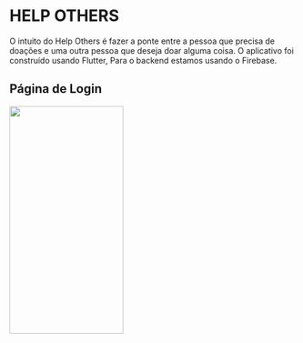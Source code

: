 # HELP OTHERS 

O intuito do Help Others é fazer a ponte entre a pessoa que precisa de doações e uma outra pessoa que deseja doar alguma coisa.
O aplicativo foi construído usando Flutter, 
Para o backend estamos usando o Firebase.

## Página de Login
<img src="https://i.imgur.com/ev2o9c2.png" width="200" height="400" />
